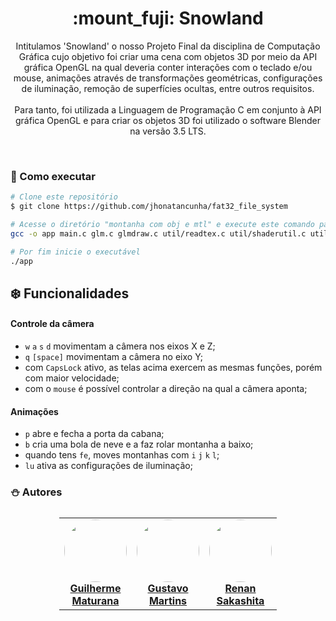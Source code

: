 <h1 align="center">:mount_fuji: Snowland  </h1>
<p align="center">
Intitulamos 'Snowland' o nosso Projeto Final da disciplina de Computação Gráfica cujo objetivo foi criar uma cena com objetos 3D por meio da API gráfica OpenGL na qual deveria conter interações com o teclado e/ou mouse, animações através de transformações geométricas, configurações de iluminação, remoção de superfícies ocultas, entre outros requisitos.<br><br>
Para tanto, foi utilizada a Linguagem de Programação C em conjunto à API gráfica OpenGL e para criar os objetos 3D foi utilizado o software Blender na versão 3.5 LTS.
</p>

<!-- <p align="center">
<img src="https://img.shields.io/tokei/lines/github/jhonatancunha/fat32_file_system?style=for-the-badge" alt="">
<img src="https://img.shields.io/github/license/jhonatancunha/fat32_file_system?color=blue&style=for-the-badge" alt="">
<img src="https://img.shields.io/github/last-commit/jhonatancunha/fat32_file_system?color=blue&style=for-the-badge" alt="">
</p>
:cloud:
<br> -->



<br>

### :evergreen_tree: Como executar

```bash
# Clone este repositório
$ git clone https://github.com/jhonatancunha/fat32_file_system

# Acesse o diretório "montanha com obj e mtl" e execute este comando para compilar o código-fonte em C
gcc -o app main.c glm.c glmdraw.c util/readtex.c util/shaderutil.c util/trackball.c -lGLU -lGL -lglut -lGLEW -lm

# Por fim inicie o executável
./app
```


## :snowflake: Funcionalidades

#### Controle da câmera
- `w` `a` `s` `d` movimentam a câmera nos eixos X e Z;
- `q` `[space]` movimentam a câmera no eixo Y;
- com `CapsLock` ativo, as telas acima exercem as mesmas funções, porém com maior velocidade;
- com o `mouse` é possível controlar a direção na qual a câmera aponta;

#### Animações
- `p` abre e fecha a porta da cabana;
- `b` cria uma bola de neve e a faz rolar montanha a baixo;
- quando tens `fe`, moves montanhas com `i` `j` `k` `l`;
- `lu` ativa as configurações de iluminação;




### :snowman: Autores

<table style="flex-wrap: wrap; display: flex; align-items: center;  flex-direction: column;" ><tr>


<td align="center"><a href="https://github.com/Fgarm">
 <img style="border-radius: 50%;" src="https://avatars.githubusercontent.com/u/69016293?v=4" width="100px;" alt=""/>
<br />
 <b>Guilherme<br>Maturana</b></a>
 <a href="https://github.com/Fgarm" title="Repositorio Guilherme Maturana"></a>
</td>

<td align="center"><a href="https://github.com/GustavoMartinx">
 <img style="border-radius: 50%;" src="https://avatars.githubusercontent.com/u/90780907?v=4" width="100px;" alt=""/>
<br />
 <b>Gustavo<br>Martins</b>
 </a> <a href="https://github.com/GustavoMartinx" title="Repositorio Gustavo Martins"></a>
</td>

<td align="center"><a href="https://github.com/RenanGAS">
 <img style="border-radius: 50%;" src="https://avatars.githubusercontent.com/u/68087317?v=4" width="100px;" alt=""/>
<br />
 <b>Renan<br>Sakashita
</b>
 </a> <a href="https://github.com/RenanGAS" title="Repositorio Renan Sakashita"></a>

</td>

</tr></table>